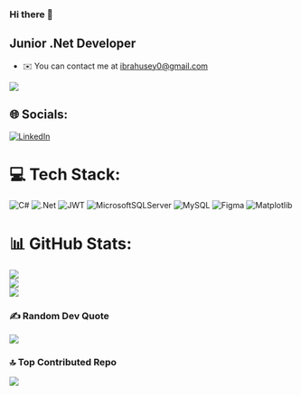 ### Hi there 👋

Junior .Net Developer
---------------------

* ✉️  You can contact me at [ibrahusey0@gmail.com](mailto:ibrahusey0@gmail.com)

<a href="https://www.github.com/Ibbocs" target="_blank" rel="noreferrer"><img
src="https://img.shields.io/github/followers/Ibbocs?logo=github&style=for-the-badge&color=ffffff&labelColor=1c1917" /></a>
## 🌐 Socials:
[![LinkedIn](https://img.shields.io/badge/LinkedIn-%230077B5.svg?logo=linkedin&logoColor=white)](https://linkedin.com/in/ibrahim-huseynov) 

# 💻 Tech Stack:
![C#](https://img.shields.io/badge/c%23-%23239120.svg?style=for-the-badge&logo=csharp&logoColor=white) ![.Net](https://img.shields.io/badge/.NET-5C2D91?style=for-the-badge&logo=.net&logoColor=white) ![JWT](https://img.shields.io/badge/JWT-black?style=for-the-badge&logo=JSON%20web%20tokens) ![MicrosoftSQLServer](https://img.shields.io/badge/Microsoft%20SQL%20Server-CC2927?style=for-the-badge&logo=microsoft%20sql%20server&logoColor=white) ![MySQL](https://img.shields.io/badge/mysql-%2300000f.svg?style=for-the-badge&logo=mysql&logoColor=white) ![Figma](https://img.shields.io/badge/figma-%23F24E1E.svg?style=for-the-badge&logo=figma&logoColor=white) ![Matplotlib](https://img.shields.io/badge/Matplotlib-%23ffffff.svg?style=for-the-badge&logo=Matplotlib&logoColor=black)
# 📊 GitHub Stats:
![](https://github-readme-stats.vercel.app/api?username=Ibbocs&theme=dark&hide_border=false&include_all_commits=false&count_private=false)<br/>
![](https://github-readme-streak-stats.herokuapp.com/?user=Ibbocs&theme=dark&hide_border=false)<br/>
![](https://github-readme-stats.vercel.app/api/top-langs/?username=Ibbocs&theme=dark&hide_border=false&include_all_commits=false&count_private=false&layout=compact)

### ✍️ Random Dev Quote
![](https://quotes-github-readme.vercel.app/api?type=horizontal&theme=radical)

### 🔝 Top Contributed Repo
![](https://github-contributor-stats.vercel.app/api?username=Ibbocs&limit=5&theme=dark&combine_all_yearly_contributions=true)

<!-- Proudly created with GPRM ( https://gprm.itsvg.in ) -->
